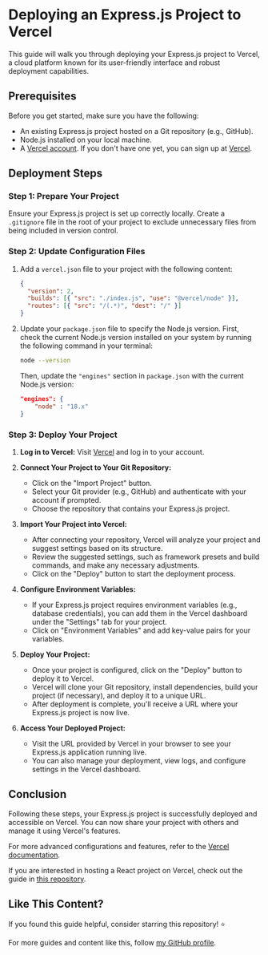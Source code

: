 # Deploying an Express.js Project to Vercel

This guide will walk you through deploying your Express.js project to Vercel, a cloud platform known for its user-friendly interface and robust deployment capabilities.

## Prerequisites

Before you get started, make sure you have the following:

- An existing Express.js project hosted on a Git repository (e.g., GitHub).
- Node.js installed on your local machine.
- A [Vercel account](https://vercel.com/). If you don't have one yet, you can sign up at [Vercel](https://vercel.com/).

## Deployment Steps

### Step 1: Prepare Your Project

Ensure your Express.js project is set up correctly locally. Create a `.gitignore` file in the root of your project to exclude unnecessary files from being included in version control.

### Step 2: Update Configuration Files

1. Add a `vercel.json` file to your project with the following content:

   ```json
   {
     "version": 2,
     "builds": [{ "src": "./index.js", "use": "@vercel/node" }],
     "routes": [{ "src": "/(.*)", "dest": "/" }]
   }
   ```

2. Update your `package.json` file to specify the Node.js version. First, check the current Node.js version installed on your system by running the following command in your terminal:

   ```sh
   node --version
   ```

   Then, update the `"engines"` section in `package.json` with the current Node.js version:

   ```json
   "engines": {
       "node" : "18.x"
   }
   ```

### Step 3: Deploy Your Project

1. **Log in to Vercel:** Visit [Vercel](https://vercel.com/) and log in to your account.

2. **Connect Your Project to Your Git Repository:**

   - Click on the "Import Project" button.
   - Select your Git provider (e.g., GitHub) and authenticate with your account if prompted.
   - Choose the repository that contains your Express.js project.

3. **Import Your Project into Vercel:**

   - After connecting your repository, Vercel will analyze your project and suggest settings based on its structure.
   - Review the suggested settings, such as framework presets and build commands, and make any necessary adjustments.
   - Click on the "Deploy" button to start the deployment process.

4. **Configure Environment Variables:**

   - If your Express.js project requires environment variables (e.g., database credentials), you can add them in the Vercel dashboard under the "Settings" tab for your project.
   - Click on "Environment Variables" and add key-value pairs for your variables.

5. **Deploy Your Project:**

   - Once your project is configured, click on the "Deploy" button to deploy it to Vercel.
   - Vercel will clone your Git repository, install dependencies, build your project (if necessary), and deploy it to a unique URL.
   - After deployment is complete, you'll receive a URL where your Express.js project is now live.

6. **Access Your Deployed Project:**
   - Visit the URL provided by Vercel in your browser to see your Express.js application running live.
   - You can also manage your deployment, view logs, and configure settings in the Vercel dashboard.

## Conclusion

Following these steps, your Express.js project is successfully deployed and accessible on Vercel. You can now share your project with others and manage it using Vercel's features.

For more advanced configurations and features, refer to the [Vercel documentation](https://vercel.com/docs).

If you are interested in hosting a React project on Vercel, check out the guide in [this repository](https://github.com/PugazharasanC/Node-React-Vercel).

## Like This Content?

If you found this guide helpful, consider starring this repository! ⭐️

For more guides and content like this, follow [my GitHub profile](https://www.github.com/PugazharasanC).
